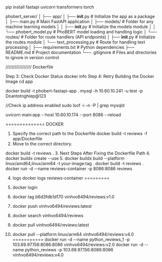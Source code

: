 pip install fastapi uvicorn transformers torch


phobert_server/
│
├── app/
│   ├── __init__.py           # Initialize the app as a package
│   ├── main.py               # Main FastAPI application
│   ├── models/               # Folder for any machine learning models
│   │   ├── __init__.py       # Initialize the models module
│   │   └── phobert_model.py  # PhoBERT model loading and handling logic
│   └── routes/               # Folder for route handlers (API endpoints)
│       ├── __init__.py       # Initialize the routes module
│       └── text_processing.py # Route for handling text processing
│
├── requirements.txt          # Python dependencies
├── README.md                 # Project documentation
└── .gitignore                # Files and directories to ignore in version control

///////////////// Dockerfile

Step 3: Check Docker Status
docker info
Step 4: Retry Building the Docker Image
cd app




docker build -t phobert-fastapi-app .
mysql -h 10.60.10.241 -u test -p
Doantotnghiep@123

//Check ip address enabled
sudo lsof -i -n -P | grep mysqld



 uvicorn main:app --host 10.60.10.174 --port 8086 --reload


============== DOCKER
1.	Specify the correct path to the Dockerfile
docker build -t reviews -f app/Dockerfile 
2. Move to the correct directory.

docker build -t reviews .
3. Next Steps After Fixing the Dockerfile Path
4. docker buildx create --use
5. docker buildx build --platform linux/amd64,linux/arm64 -t your-image:tag .
docker build -t reviews .
docker run -d --name reviews-container -p 8086:8086 reviews

4. logs
docker logs reviews-container
=========
5. docker login
6.  docker tag b6d3fdb1d170 vinhvo6494/reviews:v1.0

5. docker push vinhvo6494/reviews:latest
6. docker search vinhvo6494/reviews
7. docker pull vinhvo6494/reviews:latest
8. docker pull --platform linux/arm64 vinhvo6494/reviews:v4.0
===========
docker run -d --name python_reviews_1 -p 103.69.97.156:8086:8086 vinhvo6494/reviews:v2.0
docker run -d --name python_reviews -p 103.69.97.156:8086:8086 vinhvo6494/reviews:v4.0